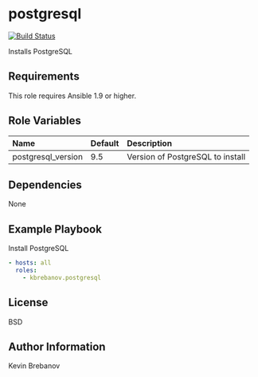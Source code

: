 postgresql
==========

[![Build Status](https://travis-ci.org/kbrebanov/ansible-postgresql.svg?branch=master)](https://travis-ci.org/kbrebanov/ansible-postgresql)

Installs PostgreSQL

Requirements
------------

This role requires Ansible 1.9 or higher.

Role Variables
--------------

| Name               | Default | Description                      |
|:-------------------|:--------|:---------------------------------|
| postgresql_version | 9.5     | Version of PostgreSQL to install |

Dependencies
------------

None

Example Playbook
----------------

Install PostgreSQL
```yaml
- hosts: all
  roles:
    - kbrebanov.postgresql
```

License
-------

BSD

Author Information
------------------

Kevin Brebanov
